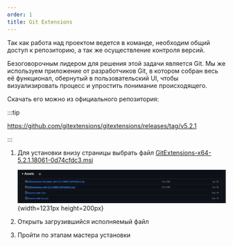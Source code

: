 ```yaml
---
order: 1
title: Git Extensions
---
```


Так как работа над проектом ведется в команде, необходим общий доступ к репозиторию, а так же осуществление контроля версий.

Безоговорочным лидером для решения этой задачи является Git. Мы же используем приложение от разработчиков Git, в котором собран весь её функционал, обернутый в пользовательский UI, чтобы визуализировать процесс и упростить понимание происходящего.

Скачать его можно из официального репозитория:

:::tip 

<https://github.com/gitextensions/gitextensions/releases/tag/v5.2.1>

:::

1. Для установки внизу страницы выбрать файл [GitExtensions-x64-5.2.1.18061-0d74cfdc3.msi](https://github.com/gitextensions/gitextensions/releases/download/v5.2.1/GitExtensions-x64-5.2.1.18061-0d74cfdc3.msi)

   ![](./git-extensions.png){width=1231px height=200px}

2. Открыть загрузившийся исполняемый файл

3. Пройти по этапам мастера установки




